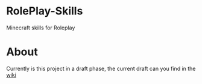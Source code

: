# RolePlay-Skills
Minecraft skills for Roleplay

# About
Currently is this project in a draft phase, the current draft can you find in the [wiki](https://github.com/Garthi/RolePlay-Skills/wiki)

